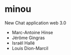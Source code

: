 # minou
New Chat application web 3.0
- Marc-Antoine Hinse
- Jérôme Gingras
- Israël Hallé
- Louis Dion-Marcil
